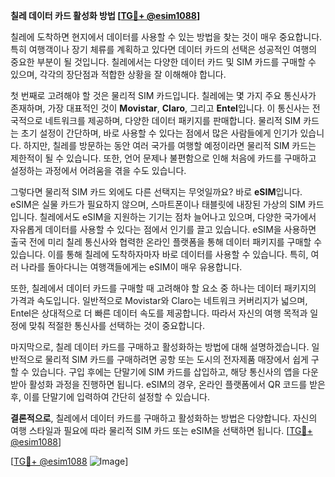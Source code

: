 **칠레 데이터 카드 활성화 방법 [[TG💪+ @esim1088](https://t.me/s/esim1088)]**

칠레에 도착하면 현지에서 데이터를 사용할 수 있는 방법을 찾는 것이 매우 중요합니다. 특히 여행객이나 장기 체류를 계획하고 있다면 데이터 카드의 선택은 성공적인 여행의 중요한 부분이 될 것입니다. 칠레에서는 다양한 데이터 카드 및 SIM 카드를 구매할 수 있으며, 각각의 장단점과 적합한 상황을 잘 이해해야 합니다.

첫 번째로 고려해야 할 것은 물리적 SIM 카드입니다. 칠레에는 몇 가지 주요 통신사가 존재하며, 가장 대표적인 것이 **Movistar**, **Claro**, 그리고 **Entel**입니다. 이 통신사는 전국적으로 네트워크를 제공하며, 다양한 데이터 패키지를 판매합니다. 물리적 SIM 카드는 초기 설정이 간단하며, 바로 사용할 수 있다는 점에서 많은 사람들에게 인기가 있습니다. 하지만, 칠레를 방문하는 동안 여러 국가를 여행할 예정이라면 물리적 SIM 카드는 제한적이 될 수 있습니다. 또한, 언어 문제나 불편함으로 인해 처음에 카드를 구매하고 설정하는 과정에서 어려움을 겪을 수도 있습니다.

그렇다면 물리적 SIM 카드 외에도 다른 선택지는 무엇일까요? 바로 **eSIM**입니다. eSIM은 실물 카드가 필요하지 않으며, 스마트폰이나 태블릿에 내장된 가상의 SIM 카드입니다. 칠레에서도 eSIM을 지원하는 기기는 점차 늘어나고 있으며, 다양한 국가에서 자유롭게 데이터를 사용할 수 있다는 점에서 인기를 끌고 있습니다. eSIM을 사용하면 출국 전에 미리 칠레 통신사와 협력한 온라인 플랫폼을 통해 데이터 패키지를 구매할 수 있습니다. 이를 통해 칠레에 도착하자마자 바로 데이터를 사용할 수 있습니다. 특히, 여러 나라를 돌아다니는 여행객들에게는 eSIM이 매우 유용합니다.

또한, 칠레에서 데이터 카드를 구매할 때 고려해야 할 요소 중 하나는 데이터 패키지의 가격과 속도입니다. 일반적으로 Movistar와 Claro는 네트워크 커버리지가 넓으며, Entel은 상대적으로 더 빠른 데이터 속도를 제공합니다. 따라서 자신의 여행 목적과 일정에 맞춰 적절한 통신사를 선택하는 것이 중요합니다.

마지막으로, 칠레 데이터 카드를 구매하고 활성화하는 방법에 대해 설명하겠습니다. 일반적으로 물리적 SIM 카드를 구매하려면 공항 또는 도시의 전자제품 매장에서 쉽게 구할 수 있습니다. 구입 후에는 단말기에 SIM 카드를 삽입하고, 해당 통신사의 앱을 다운받아 활성화 과정을 진행하면 됩니다. eSIM의 경우, 온라인 플랫폼에서 QR 코드를 받은 후, 이를 단말기에 입력하여 간단히 설정할 수 있습니다.

**결론적으로**, 칠레에서 데이터 카드를 구매하고 활성화하는 방법은 다양합니다. 자신의 여행 스타일과 필요에 따라 물리적 SIM 카드 또는 eSIM을 선택하면 됩니다. [[TG💪+ @esim1088](https://t.me/s/esim1088)]

[[TG💪+ @esim1088](https://t.me/s/esim1088) ![Image](https://i.postimg.cc/Y0z9fWf4/image.png)]